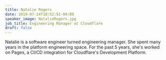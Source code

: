 ```yaml
---
title: Natalie Rogers
date: 2019-07-24T18:52:51-04:00
speaker_image: NatalieRogers.jpg
job_title: Engineering Manager at Cloudflare
draft: false
---
```


Natalie is a software engineer turned engineering manager. She spent many years in the platform engineering space. For the past 5 years, she's worked on Pages, a CI/CD integration for Cloudflare's Development Platform.
